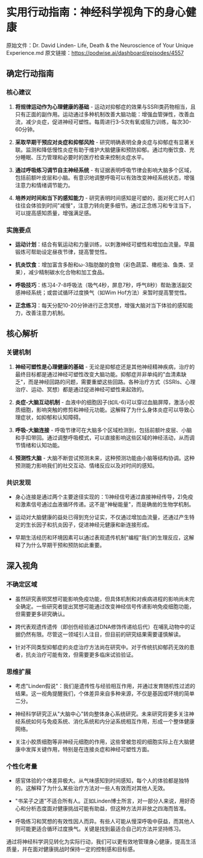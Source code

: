 # 实用行动指南：神经科学视角下的身心健康

原始文件：Dr. David Linden- Life, Death & the Neuroscience of Your Unique Experience.md
原文链接：https://podwise.ai/dashboard/episodes/4557

## 确定行动指南

### 核心建议

1. **将规律运动作为心理健康的基础** - 运动对抑郁症的效果与SSRI类药物相当，且只有正面的副作用。运动通过多种机制改善大脑功能：增强血管弹性，改善血流，减少炎症，促进神经可塑性。每周进行3-5次有氧或阻力训练，每次30-60分钟。

2. **采取早期干预应对炎症和抑郁风险** - 研究明确表明全身炎症与抑郁症有显著关联。监测和降低慢性炎症有助于维护大脑健康和预防抑郁。通过均衡饮食、充分睡眠、压力管理和必要时的医疗检查来控制炎症水平。

3. **通过呼吸练习调节自主神经系统** - 有证据表明呼吸节律会影响大脑多个区域，包括前额叶皮层和小脑。有意识地调整呼吸可以有效改变神经系统状态，增强注意力和情绪调节能力。

4. **培养对时间和当下的感知能力** - 研究表明时间感知是可塑的，面对死亡时人们往往会体验到时间"减慢"，注意力转向更多细节。通过正念练习和专注当下，可以提高感知质量，增强满足感。

### 实施要点

- **运动计划**：结合有氧运动和力量训练，以刺激神经可塑性和增加血流量。早晨锻炼可帮助设定昼夜节律，提高警觉性。

- **抗炎饮食**：增加富含多酚和ω-3脂肪酸的食物（彩色蔬菜、橄榄油、鱼类、坚果），减少精制碳水化合物和加工食品。

- **呼吸技巧**：练习4-7-8呼吸法（吸气4秒，屏息7秒，呼气8秒）帮助激活副交感神经系统；或尝试循环过度换气（如Wim Hof方法）来暂时提高警觉性。

- **正念练习**：每天分配10-20分钟进行正念冥想，增强大脑对当下体验的感知能力，改善注意力机制。

## 核心解析

### 关键机制

1. **神经可塑性是心理健康的基础** - 无论是抑郁症还是其他神经精神疾病，治疗的最终目标都是通过神经可塑性改变大脑功能。抑郁症并非单纯的"血清素缺乏"，而是神经回路的问题，需要重塑这些回路。各种治疗方式（SSRIs、心理治疗、运动、冥想）都是通过促进神经可塑性来起效的。

2. **炎症-大脑互动机制** - 血液中的细胞因子(如IL-6)可以穿过血脑屏障，激活小胶质细胞，影响突触的修剪和神经元功能。这解释了为什么身体炎症可以导致心理症状，如抑郁和认知障碍。

3. **呼吸-大脑连接** - 呼吸节律可在大脑多个区域检测到，包括前额叶皮层、小脑和手扣带回。通过调整呼吸模式，可以直接影响这些区域的神经活动，从而调节情绪和认知功能。

4. **预测性大脑** - 大脑不断尝试预测未来，这种预测功能由小脑等结构协调。这种预测能力影响我们的社交互动、情绪反应以及对时间的感知。

### 共识发现

- 身心连接是通过两个主要途径实现的：1)神经信号通过直接神经传导，2)免疫和激素信号通过血液循环传递。这不是"神秘能量"，而是确凿的生物学机制。

- 运动对大脑健康的益处已得到充分证实，不仅通过增加血流量，还通过产生特定的生长因子和抗炎因子，促进神经元健康和新连接形成。

- 早期生活经历和环境因素可以通过表观遗传机制"编程"我们的生理反应，这解释了为什么早期干预和预防如此重要。

## 深入视角

### 不确定区域

- 虽然研究表明冥想可能影响免疫功能，但具体机制和对疾病进程的影响尚未完全确定。一些研究者提出冥想可能通过改变神经信号传递影响免疫细胞功能，但需要更多研究确认。

- 跨代表观遗传遗传（即创伤经验通过DNA修饰传递给后代）在哺乳动物中的证据仍然有限。尽管这一领域引人注目，但目前的研究结果需要谨慎解读。

- 针对不同类型抑郁症的炎症治疗方法尚在研究中。对于传统抗抑郁药无效的患者，抗炎治疗可能有效，但需要更多临床试验验证。

### 思维扩展

- 考虑"Linden假说"：我们是遗传性与经验相互作用，并通过发育随机性过滤的结果。这一视角提醒我们，个体差异来自多种来源，不仅是基因或环境的简单二分。

- 神经科学研究正从"大脑中心"转向整体身心系统研究。未来研究将更多关注神经系统如何与免疫系统、消化系统和内分泌系统相互作用，形成一个整体健康网络。

- 关注小胶质细胞等非神经元细胞的作用，这些曾被忽视的细胞实际上在大脑健康中发挥关键作用，特别是在连接炎症和神经可塑性方面。

### 个性化考量

- 感官体验的个体差异极大。从气味感知到时间感知，每个人的体验都是独特的。这解释了为什么某些治疗方法对一些人有效而对其他人无效。

- "书呆子之道"不适合所有人。正如Linden博士所言，对一部分人来说，用好奇心和分析态度面对健康挑战可能有助益，但这种方法并非放之四海而皆准。

- 呼吸练习和冥想的有效性因人而异。有些人可能从慢深呼吸中获益，而其他人则可能更适合循环过度换气。关键是找到最适合自己的方法并坚持练习。

通过将神经科学洞见转化为实际行动，我们可以更有效地管理身心健康，提高生活质量，并在面对健康挑战时保持一定的控制感和目标感。
